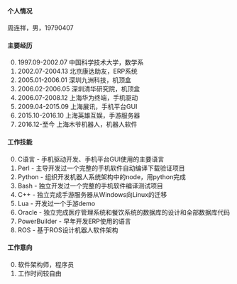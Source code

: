 #### 个人情况

周连祥，男，19790407

#### 主要经历

0. 1997.09-2002.07 中国科学技术大学，数学系
0. 2002.07-2004.13 北京康达助友，ERP系统
0. 2005.01-2006.01 深圳九洲科技，机顶盒
0. 2006.02-2006.05 深圳清华研究院，机顶盒
0. 2006.07-2008.12 上海华为终端，手机驱动
0. 2009.04-2015.09 上海展讯，手机平台GUI
0. 2015.10-2016.10 上海英雄互娱，手游服务器
0. 2016.12-至今 上海木爷机器人，机器人软件

#### 工作技能

0. C语言 - 手机驱动开发、手机平台GUI使用的主要语言
0. Perl - 主导开发过一个完整的手机软件自动编译下载验证项目
0. Python - 组织开发机器人系统架构中的node，用python完成
0. Bash - 独立开发过一个完整的手机软件编译测试项目
0. C++ - 独立完成手游服务器从Windows向Linux的迁移
0. Lua - 开发过一个手游demo
0. Oracle - 独立完成医疗管理系统和餐饮系统的数据库的设计和全部数据库代码
0. PowerBuilder - 早年开发ERP使用的语言
0. ROS - 基于ROS设计机器人软件架构

#### 工作意向

0. 软件架构师，程序员
0. 工作时间较自由
